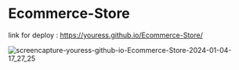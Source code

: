 # Ecommerce-Store


link for deploy : https://youress.github.io/Ecommerce-Store/


![screencapture-youress-github-io-Ecommerce-Store-2024-01-04-17_27_25](https://github.com/Youress/Ecommerce-Store/assets/113777333/c204285b-c6ee-4aa9-a08a-bbbb177420da)
